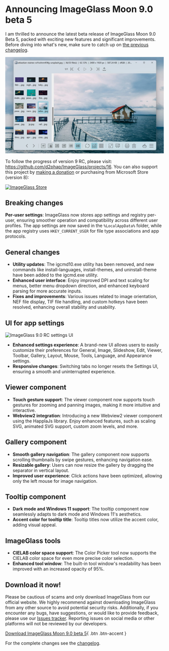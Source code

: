 # Announcing ImageGlass Moon 9.0 beta 5

I am thrilled to announce the latest beta release of ImageGlass Moon 9.0 Beta 5, packed with exciting new features and significant improvements. Before diving into what's new, make sure to catch up on [the previous changelog](https://imageglass.org/news/announcing-imageglass-moon-9-0-beta-4-83).

![ImageGlass Moon 9.0 beta 5](https://raw.githubusercontent.com/ImageGlass/releases/main/screenshots/v9.0-beta-5/9.0b5_1.webp)


To follow the progress of version 9 RC, please visit: https://github.com/d2phap/ImageGlass/projects/16. You can also support this project by [making a donation](https://github.com/sponsors/d2phap) or purchasing from Microsoft Store (version 8):

[![ImageGlass Store](https://camo.githubusercontent.com/14a48212d2be35802c276d1bcc92f9fa51c99de505dda867b3750fe17ccc99ee/68747470733a2f2f696d616765676c6173732e6f72672f696d672f6d732d73746f72652d62616467652d6461726b2e737667)](https://www.microsoft.com/store/productId/9N33VZK3C7TH?cid=ig_website_bag&referrer=appbadge&source=imageglass_org)


## Breaking changes
**Per-user settings**: ImageGlass now stores app settings and registry per-user, ensuring smoother operation and compatibility across different user profiles. The app settings are now saved in the `%LocalAppData%` folder, while the app registry uses `HKEY_CURRENT_USER` for file type associations and app protocols.


## General changes
- **Utility updates**: The igcmd10.exe utility has been removed, and new commands like install-languages, install-themes, and uninstall-theme have been added to the igcmd.exe utility.
- **Enhanced user interface**: Enjoy improved DPI and text scaling for menus, better menu dropdown direction, and enhanced keyboard parsing for more accurate inputs.
- **Fixes and improvements**: Various issues related to image orientation, NEF file display, TIF file handling, and custom hotkeys have been resolved, enhancing overall stability and usability.


## UI for app settings
![ImageGlass 9.0 RC settings UI](https://github.com/d2phap/ImageGlass/assets/3154213/5e1268c4-a1dc-4e56-81f0-807c5cccd657)

- **Enhanced settings experience**: A brand-new UI allows users to easily customize their preferences for General, Image, Slideshow, Edit, Viewer, Toolbar, Gallery, Layout, Mouse, Tools, Language, and Appearance settings.
- **Responsive changes**: Switching tabs no longer resets the Settings UI, ensuring a smooth and uninterrupted experience.


## Viewer component
- **Touch gesture support**: The viewer component now supports touch gestures for zooming and panning images, making it more intuitive and interactive.
- **Webview2 integration**: Introducing a new Webview2 viewer component using the HapplaJs library. Enjoy enhanced features, such as scaling SVG, animated SVG support, custom zoom levels, and more.
 

## Gallery component
- **Smooth gallery navigation**: The gallery component now supports scrolling thumbnails by swipe gestures, enhancing navigation ease.
- **Resizable gallery**: Users can now resize the gallery by dragging the separator in vertical layout.
- **Improved user experience**: Click actions have been optimized, allowing only the left mouse for image navigation.
 

## Tooltip component
- **Dark mode and Windows 11 support**: The tooltip component now seamlessly adapts to dark mode and Windows 11's aesthetics.
- **Accent color for tooltip title**: Tooltip titles now utilize the accent color, adding visual appeal.
 

## ImageGlass tools
- **CIELAB color space support**: The Color Picker tool now supports the CIELAB color space for even more precise color selection.
- **Enhanced tool window**: The built-in tool window's readability has been improved with an increased opacity of 95%.


## Download it now!
Please be cautious of scams and only download ImageGlass from our official website. We highly recommend against downloading ImageGlass from any other source to avoid potential security risks. Additionally, if you encounter any bugs, have suggestions, or would like to provide feedback, please use our [Issues tracker](https://github.com/d2phap/ImageGlass/issues). Reporting issues on social media or other platforms will not be reviewed by our developers.

[Download ImageGlass Moon 9.0 beta 5](https://imageglass.org/release/imageglass-9-0-beta-5-43){ .btn .btn-accent }

For the complete changes see the [changelog](https://github.com/d2phap/ImageGlass/releases/tag/9.0.5.726).

